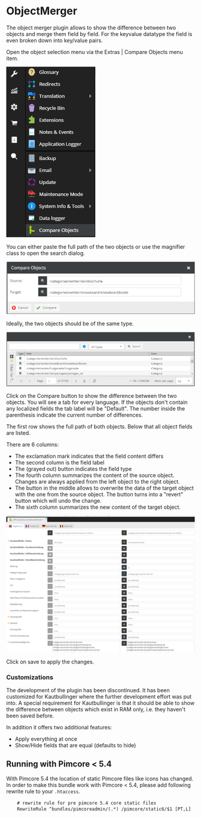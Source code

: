 # ObjectMerger

The object merger plugin allows to show the difference between two objects and merge them field by field. For the keyvalue datatype the field is even broken down into key/value pairs.

Open the object selection menu via the Extras | Compare Objects menu item.

![Screenshot](doc/menu.png)

You can either paste the full path of the two objects or use the magnifier class to open the search dialog.

![Screenshot](doc/choose.png)

Ideally, the two objects should be of the same type.

![Screenshot](doc/select.png)

Click on the Compare button to show the difference between the two objects. You will see a tab for every language. If the objects don't contain any localized fields the tab label will be "Default". The number inside the parenthesis indicate the current number of differences.

The first row shows the full path of both objects. Below that all object fields are listed.

There are 6 columns:

* The exclamation mark indicates that the field content differs
* The second column is the field label
* The (grayed out) button indicates the field type
* The fourth column summarizes the content of the source object. Changes are always applied from the left object to the right object.
* The button in the middle allows to overwrite the data of the target object with the one from the source object. The button turns into a "revert" button which will undo the change.
* The sixth column summarizes the new content of the target object.

![Screenshot](doc/diff1.png)


Click on save to apply the changes.

### Customizations

The development of the plugin has been discontinued. It has been customized for Kautbullinger where the further development effort was put into. A special requirement for Kautbullinger is that it should be able to show the difference between objects which exist in RAM only, i.e. they haven't been saved before.

In addition it offers two additional features:

* Apply everything at once
* Show/Hide fields that are equal (defaults to hide)


## Running with Pimcore < 5.4
With Pimcore 5.4 the location of static Pimcore files like icons has changed. In order to make this bundle work 
with Pimcore < 5.4, please add following rewrite rule to your `.htaccess`.
```
    # rewrite rule for pre pimcore 5.4 core static files
    RewriteRule ^bundles/pimcoreadmin/(.*) /pimcore/static6/$1 [PT,L]
``` 